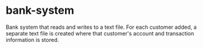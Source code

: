 # bank-system
Bank system that reads and writes to a text file. For each customer added, a separate text file is created where that customer's account and transaction information is stored.
